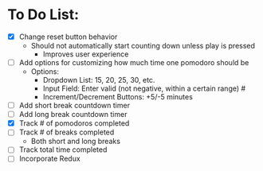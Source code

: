 # To Do List:

- [x] Change reset button behavior
  - Should not automatically start counting down unless play is pressed
    - Improves user experience
- [ ] Add options for customizing how much time one pomodoro should be
  - Options:
    - Dropdown List: 15, 20, 25, 30, etc.
    - Input Field: Enter valid (not negative, within a certain range) #
    - Increment/Decrement Buttons: +5/-5 minutes
- [ ] Add short break countdown timer
- [ ] Add long break countdown timer
- [x] Track # of pomodoros completed
- [ ] Track # of breaks completed
  - Both short and long breaks
- [ ] Track total time completed
- [ ] Incorporate Redux
